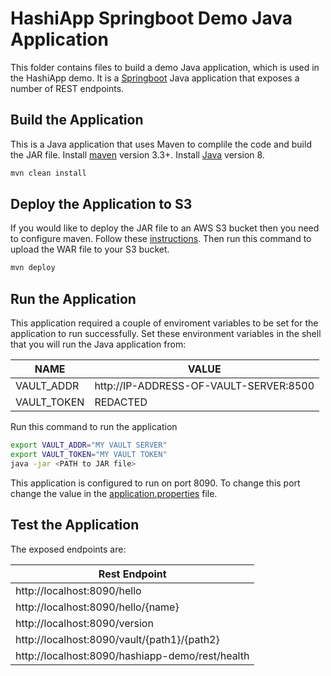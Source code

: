 # HashiApp Springboot Demo Java Application

This folder contains files to build a demo Java application, which is used
in the HashiApp demo.  It is a [Springboot](http://projects.spring.io/spring-boot/) Java application that exposes a number of REST endpoints. 

## Build the Application
This is a Java application that uses Maven to complile the code and build the JAR file.  Install [maven](https://maven.apache.org/install.html) version 3.3+. Install [Java](https://java.com/en/download/) version 8.

```bash
mvn clean install
```

## Deploy the Application to S3
If you would like to deploy the JAR file to an AWS S3 bucket then you need to configure maven.  Follow these [instructions](http://www.yegor256.com/2015/09/07/maven-repository-amazon-s3.html).  Then run this command to upload the WAR file to your S3 bucket.

```bash
mvn deploy
```

## Run the Application
This application required a couple of enviroment variables to be set for the application to run successfully.  Set these environment variables in the shell that you will run the Java application from:

| NAME        | VALUE                                  |
| ----------- | -------------------------------------- |
| VAULT_ADDR  | http://IP-ADDRESS-OF-VAULT-SERVER:8500 |
| VAULT_TOKEN | REDACTED                               |

Run this command to run the application

```bash
export VAULT_ADDR="MY VAULT SERVER"
export VAULT_TOKEN="MY VAULT TOKEN"
java -jar <PATH to JAR file>
```

This application is configured to run on port 8090.  To change this port change the value in the [application.properties](./src/main/resources/application.properties) file.

## Test the Application
The exposed endpoints are:

| Rest Endpoint                                   | 
| ----------------------------------------------- |
| http://localhost:8090/hello                     |
| http://localhost:8090/hello/{name}              |
| http://localhost:8090/version                   |
| http://localhost:8090/vault/{path1}/{path2}     |
| http://localhost:8090/hashiapp-demo/rest/health |


